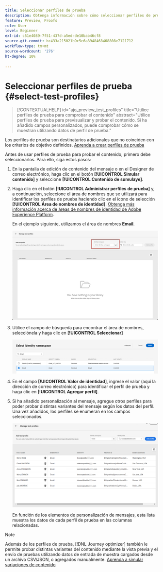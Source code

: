 ```yaml
---
title: Seleccionar perfiles de prueba
description: Obtenga información sobre cómo seleccionar perfiles de prueba para previsualizar y probar contenido.
feature: Preview, Proofs
role: User
level: Beginner
exl-id: c51e4089-7f51-437d-a5ed-de10bab46cf8
source-git-commit: bc433a215021b9c5c6a8948468468808e7121712
workflow-type: tm+mt
source-wordcount: '276'
ht-degree: 10%

---
```


# Seleccionar perfiles de prueba {#select-test-profiles}

>[!CONTEXTUALHELP]
>id="ajo_preview_test_profiles"
>title="Utilice perfiles de prueba para comprobar el contenido"
>abstract="Utilice perfiles de prueba para previsualizar y probar el contenido. Si ha añadido campos personalizados, puede comprobar cómo se muestran utilizando datos de perfil de prueba."

Los perfiles de prueba son destinatarios adicionales que no coinciden con los criterios de objetivo definidos. [Aprenda a crear perfiles de prueba](../audience/creating-test-profiles.md)

Antes de usar perfiles de prueba para probar el contenido, primero debe seleccionarlos. Para ello, siga estos pasos:

1. En la pantalla de edición de contenido del mensaje o en el Designer de correo electrónico, haga clic en el botón **[!UICONTROL Simular contenido]** y seleccione **[!UICONTROL Contenido de sumulaye]**.

1. Haga clic en el botón **[!UICONTROL Administrar perfiles de prueba]** y, a continuación, seleccione el área de nombres que se utilizará para identificar los perfiles de prueba haciendo clic en el icono de selección **[!UICONTROL Área de nombres de identidad]**. [Obtenga más información acerca de áreas de nombres de identidad de Adobe Experience Platform](../audience/get-started-identity.md).

   En el ejemplo siguiente, utilizamos el área de nombres **Email**.

   ![](../email/assets/previewselect-namespace.png)

1. Utilice el campo de búsqueda para encontrar el área de nombres, selecciónela y haga clic en **[!UICONTROL Seleccionar]**

   ![](../email/assets/preview-email-namespace.png)

1. En el campo **[!UICONTROL Valor de identidad]**, ingrese el valor (aquí la dirección de correo electrónico) para identificar el perfil de prueba y haga clic en **[!UICONTROL Agregar perfil]**.

   <!--![](assets/preview-identity-value.png)-->

1. Si ha añadido personalización al mensaje, agregue otros perfiles para poder probar distintas variantes del mensaje según los datos del perfil. Una vez añadidos, los perfiles se enumeran en los campos seleccionados.

   ![](../email/assets/preview-profile-list.png)

   En función de los elementos de personalización de mensajes, esta lista muestra los datos de cada perfil de prueba en las columnas relacionadas.

>[!NOTE]
>
>Además de los perfiles de prueba, [!DNL Journey optimizer] también le permite probar distintas variantes del contenido mediante la vista previa y el envío de pruebas utilizando datos de entrada de muestra cargados desde un archivo CSV/JSON, o agregados manualmente. [Aprenda a simular variaciones de contenido](../test-approve/simulate-sample-input.md)
